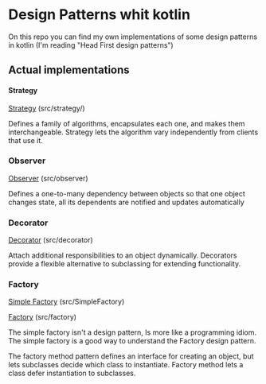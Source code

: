 # Design Patterns whit kotlin

On this repo you can find my own implementations of some design patterns in kotlin
(I'm reading "Head First design patterns")

## Actual implementations 

#### Strategy
[Strategy](./src/strategy/) (src/strategy/)
 
Defines a family of algorithms, encapsulates each one, and
makes them interchangeable. Strategy lets the algorithm
vary independently from clients that use it.

### Observer
[Observer](./src/observer) (src/observer)

Defines a one-to-many dependency between objects so that one object
changes state, all its dependents are notified and updates 
automatically

### Decorator
[Decorator](./src/decorator) (src/decorator)

Attach additional responsibilities to an object dynamically.
Decorators provide a flexible alternative to subclassing for 
extending functionality.

### Factory
[Simple Factory](./src/SimpleFactory) (src/SimpleFactory)

[Factory](./src/factory) (src/factory)

The simple factory isn't a design pattern, Is more like a
programming idiom. The simple factory is a good way to
understand the Factory design pattern.

The factory method pattern defines an interface for creating 
an object, but lets subclasses decide which class to instantiate. 
Factory method lets a class defer instantiation to subclasses.

